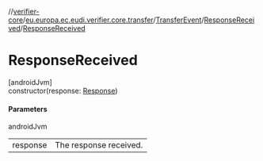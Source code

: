//[verifier-core](../../../../index.md)/[eu.europa.ec.eudi.verifier.core.transfer](../../index.md)/[TransferEvent](../index.md)/[ResponseReceived](index.md)/[ResponseReceived](-response-received.md)

# ResponseReceived

[androidJvm]\
constructor(response: [Response](../../../eu.europa.ec.eudi.verifier.core.response/-response/index.md))

#### Parameters

androidJvm

| | |
|---|---|
| response | The response received. |
